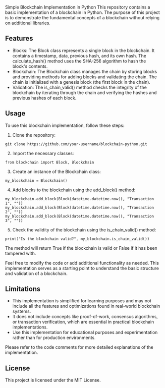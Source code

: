 Simple Blockchain Implementation in Python
This repository contains a basic implementation of a blockchain in Python. The purpose of this project is to demonstrate the fundamental concepts of a blockchain without relying on additional libraries.

## Features
- Blocks: The Block class represents a single block in the blockchain. It contains a timestamp, data, previous hash, and its own hash. The calculate_hash() method uses the SHA-256 algorithm to hash the block's contents.
- Blockchain: The Blockchain class manages the chain by storing blocks and providing methods for adding blocks and validating the chain. The chain is initialized with a genesis block (the first block in the chain).
- Validation: The is_chain_valid() method checks the integrity of the blockchain by iterating through the chain and verifying the hashes and previous hashes of each block.

## Usage
To use this blockchain implementation, follow these steps:

1. Clone the repository:
```
git clone https://github.com/your-username/blockchain-python.git
```
2. Import the necessary classes:
```
from blockchain import Block, Blockchain
```
3. Create an instance of the Blockchain class:
```
my_blockchain = Blockchain()
```
4. Add blocks to the blockchain using the add_block() method:
```
my_blockchain.add_block(Block(datetime.datetime.now(), "Transaction 1", ""))
my_blockchain.add_block(Block(datetime.datetime.now(), "Transaction 2", ""))
my_blockchain.add_block(Block(datetime.datetime.now(), "Transaction 3", ""))
```
5. Check the validity of the blockchain using the is_chain_valid() method:
```
print("Is the blockchain valid?", my_blockchain.is_chain_valid())
```
The method will return True if the blockchain is valid or False if it has been tampered with.

Feel free to modify the code or add additional functionality as needed. This implementation serves as a starting point to understand the basic structure and validation of a blockchain.

## Limitations
- This implementation is simplified for learning purposes and may not include all the features and optimizations found in real-world blockchain systems.
- It does not include concepts like proof-of-work, consensus algorithms, or transaction verification, which are essential in practical blockchain implementations.
- Use this implementation for educational purposes and experimentation rather than for production environments.

Please refer to the code comments for more detailed explanations of the implementation.

## License
This project is licensed under the MIT License.

